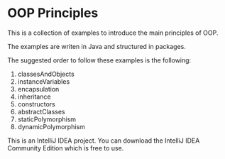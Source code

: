 # OOP Principles

This is a collection of examples to introduce the main principles of OOP. 

The examples are writen in Java and structured in packages.

The suggested order to follow these examples is the following:

1. classesAndObjects
2. instanceVariables
3. encapsulation
4. inheritance
5. constructors
6. abstractClasses
7. staticPolymorphism
8. dynamicPolymorphism

This is an IntelliJ IDEA project. You can download the IntelliJ IDEA Community Edition which is free to use.